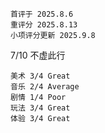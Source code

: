 	首评于 2025.8.6
	重评分 2025.8.13
	小项评分更新 2025.9.8

7/10 不虚此行

```
美术 3/4 Great
音乐 2/4 Average
剧情 1/4 Poor
玩法 3/4 Great
体验 3/4 Great
```

